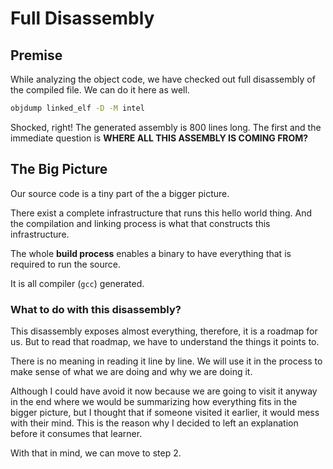 # Full Disassembly

## Premise

While analyzing the object code, we have checked out full disassembly of the compiled file. We can do it here as well.

```bash
objdump linked_elf -D -M intel
```

Shocked, right! The generated assembly is 800 lines long. The first and the immediate question is **WHERE ALL THIS ASSEMBLY IS COMING FROM?**

## The Big Picture

Our source code is a tiny part of the a bigger picture.

There exist a complete infrastructure that runs this hello world thing. And the compilation and linking process is what that constructs this infrastructure.

The whole **build process** enables a binary to have everything that is required to run the source.

It is all compiler (`gcc`) generated.

### What to do with this disassembly?

This disassembly exposes almost everything, therefore, it is a roadmap for us. But to read that roadmap, we have to understand the things it points to.

There is no meaning in reading it line by line. We will use it in the process to make sense of what we are doing and why we are doing it.

Although I could have avoid it now because we are going to visit it anyway in the end where we would be summarizing how everything fits in the bigger picture, but I thought that if someone visited it earlier, it would mess with their mind. This is the reason why I decided to left an explanation before it consumes that learner.

With that in mind, we can move to step 2.

